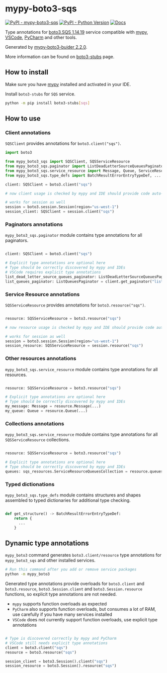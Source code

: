 # mypy-boto3-sqs

[![PyPI - mypy-boto3-sqs](https://img.shields.io/pypi/v/mypy-boto3-sqs.svg?color=blue)](https://pypi.org/project/mypy-boto3-sqs)
[![PyPI - Python Version](https://img.shields.io/pypi/pyversions/mypy-boto3-sqs.svg?color=blue)](https://pypi.org/project/mypy-boto3-sqs)
[![Docs](https://img.shields.io/readthedocs/mypy-boto3-builder.svg?color=blue)](https://mypy-boto3-builder.readthedocs.io/)

Type annotations for
[boto3.SQS 1.14.19](https://boto3.amazonaws.com/v1/documentation/api/1.14.19/reference/services/sqs.html#SQS) service
compatible with [mypy](https://github.com/python/mypy), [VSCode](https://code.visualstudio.com/),
[PyCharm](https://www.jetbrains.com/pycharm/) and other tools.

Generated by [mypy-boto3-buider 2.2.0](https://github.com/vemel/mypy_boto3_builder).

More information can be found on [boto3-stubs](https://pypi.org/project/boto3-stubs/) page.

## How to install

Make sure you have [mypy](https://github.com/python/mypy) installed and activated in your IDE.

Install `boto3-stubs` for `SQS` service.

```bash
python -m pip install boto3-stubs[sqs]
```

## How to use

### Client annotations

`SQSClient` provides annotations for `boto3.client("sqs")`.

```python
import boto3

from mypy_boto3_sqs import SQSClient, SQSServiceResource
from mypy_boto3_sqs.paginator import ListDeadLetterSourceQueuesPaginator, ListQueuesPaginator
from mypy_boto3_sqs.service_resource import Message, Queue, ServiceResourceQueuesCollection
from mypy_boto3_sqs.type_defs import BatchResultErrorEntryTypeDef, ...

client: SQSClient = boto3.client("sqs")

# now client usage is checked by mypy and IDE should provide code auto-complete

# works for session as well
session = boto3.session.Session(region="us-west-1")
session_client: SQSClient = session.client("sqs")
```

### Paginators annotations

`mypy_boto3_sqs.paginator` module contains type annotations for all paginators.

```python

client: SQSClient = boto3.client("sqs")

# Explicit type annotations are optional here
# Type should be correctly discovered by mypy and IDEs
# VSCode requires explicit type annotations
list_dead_letter_source_queues_paginator: ListDeadLetterSourceQueuesPaginator = client.get_paginator("list_dead_letter_source_queues")
list_queues_paginator: ListQueuesPaginator = client.get_paginator("list_queues")
```




### Service Resource annotations

`SQSServiceResource` provides annotations for `boto3.resource("sqs")`.

```python

resource: SQSServiceResource = boto3.resource("sqs")

# now resource usage is checked by mypy and IDE should provide code auto-complete

# works for session as well
session = boto3.session.Session(region="us-west-1")
session_resource: SQSServiceResource = session.resource("sqs")
```


### Other resources annotations

`mypy_boto3_sqs.service_resource` module contains type annotations for all resources.

```python

resource: SQSServiceResource = boto3.resource("sqs")

# Explicit type annotations are optional here
# Type should be correctly discovered by mypy and IDEs
my_message: Message = resource.Message(...)
my_queue: Queue = resource.Queue(...)
```



### Collections annotations

`mypy_boto3_sqs.service_resource` module contains type annotations
for all `SQSServiceResource` collections.

```python

resource: SQSServiceResource = boto3.resource("sqs")

# Explicit type annotations are optional here
# Type should be correctly discovered by mypy and IDEs
queues: sqs_resources.ServiceResourceQueuesCollection = resource.queues
```




### Typed dictionations

`mypy_boto3_sqs.type_defs` module contains structures and shapes assembled
to typed dictionaries for additional type checking.

```python

def get_structure() -> BatchResultErrorEntryTypeDef:
    return {
      ...
    }
```


## Dynamic type annotations

`mypy_boto3` command generates `boto3.client/resource` type annotations for
`mypy_boto3_sqs` and other installed services.

```bash
# Run this command after you add or remove service packages
python -m mypy_boto3
```

Generated type annotations provide overloads for `boto3.client` and `boto3.resource`,
`boto3.Session.client` and `boto3.Session.resource` functions,
so explicit type annotations are not needed.

- `mypy` supports function overloads as expected
- `PyCharm` also supports function overloads, but consumes a lot of RAM, use carefully if you have many services installed
- `VSCode` does not currently support function overloads, use explicit type annotations

```python

# Type is discovered correctly by mypy and PyCharm
# VSCode still needs explicit type annotations
client = boto3.client("sqs")
resource = boto3.resource("sqs")

session_client = boto3.Session().client("sqs")
session_resource = boto3.Session().resource("sqs")
```

